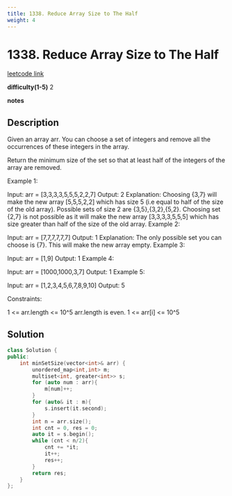 ```yaml
---
title: 1338. Reduce Array Size to The Half
weight: 4
---
```

# 1338. Reduce Array Size to The Half
[leetcode link](https://leetcode.com/problems/reduce-array-size-to-the-half/)

**difficulty(1-5)** 
2

**notes**   


## Description
Given an array arr.  You can choose a set of integers and remove all the occurrences of these integers in the array.

Return the minimum size of the set so that at least half of the integers of the array are removed.

 

Example 1:

Input: arr = [3,3,3,3,5,5,5,2,2,7]
Output: 2
Explanation: Choosing {3,7} will make the new array [5,5,5,2,2] which has size 5 (i.e equal to half of the size of the old array).
Possible sets of size 2 are {3,5},{3,2},{5,2}.
Choosing set {2,7} is not possible as it will make the new array [3,3,3,3,5,5,5] which has size greater than half of the size of the old array.
Example 2:

Input: arr = [7,7,7,7,7,7]
Output: 1
Explanation: The only possible set you can choose is {7}. This will make the new array empty.
Example 3:

Input: arr = [1,9]
Output: 1
Example 4:

Input: arr = [1000,1000,3,7]
Output: 1
Example 5:

Input: arr = [1,2,3,4,5,6,7,8,9,10]
Output: 5
 

Constraints:

1 <= arr.length <= 10^5
arr.length is even.
1 <= arr[i] <= 10^5

## Solution
```c++
class Solution {
public:
    int minSetSize(vector<int>& arr) {
        unordered_map<int,int> m;
        multiset<int, greater<int>> s;
        for (auto num : arr){
            m[num]++;
        }
        for (auto& it : m){
            s.insert(it.second);
        }
        int n = arr.size();
        int cnt = 0, res = 0;
        auto it = s.begin();
        while (cnt < n/2){
            cnt += *it;
            it++;
            res++;
        }
        return res;
    }
};
```



